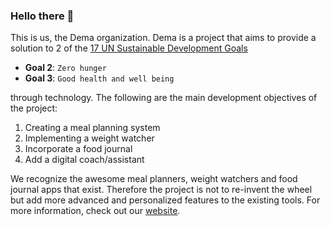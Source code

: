 ### Hello there 👋

This is us, the Dema organization. Dema is a project that aims to provide a solution to 2 of the [17 UN Sustainable Development Goals](https://sdgs.un.org/goals)

- **Goal 2**: ```Zero hunger```
- **Goal 3**: ```Good health and well being```

through technology. The following are the main development objectives of the project:

1. Creating a meal planning system
2. Implementing a weight watcher
3. Incorporate a food journal
4. Add a digital coach/assistant

We recognize the awesome meal planners, weight watchers and food journal apps that exist. Therefore the project is not to re-invent the wheel but add more advanced and personalized features to the existing tools. For more information, check out our [website](https://demawebsite.web.app/).
